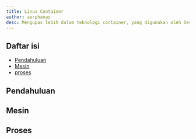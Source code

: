 ```yaml
---
title: Linux Container
author: aerphanas
desc: Mengupas lebih dalam teknologi container, yang digunakan oleh Developer untuk Deploy aplikasi mereka
---
```


## Daftar isi

- [Pendahuluan](#pendahuluan)
- [Mesin](#mesin)
- [proses](#proses)

## Pendahuluan

## Mesin

## Proses
